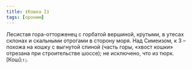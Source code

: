 ```yaml
---
title: ⦗Кошка I⦘
tags: [ороним]
---
```


Лесистая гора-отторженец с горбатой вершиной, крутыми, в утесах склонах и
скальными отрогами в сторону моря. Над Симеизом, к З – похожа на кошку с
выгнутой спиной (часть горы, «хвост кошки» отрезана при строительстве шоссе); не
исключено, что из тюрк. [Кош]⒯.
